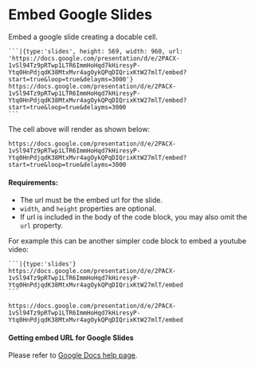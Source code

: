 # Embed Google Slides

Embed a google slide creating a docable cell. 

    ```|{type:'slides', height: 569, width: 960, url: 'https://docs.google.com/presentation/d/e/2PACX-1vSl94Tz9pRTwp1LTR6ImmHoHqd7kHiresyP-Ytq0HnPdjqdK38MtxMvr4agOykQPqDIQrixKtW27mlT/embed?start=true&loop=true&delayms=3000'}
    https://docs.google.com/presentation/d/e/2PACX-1vSl94Tz9pRTwp1LTR6ImmHoHqd7kHiresyP-Ytq0HnPdjqdK38MtxMvr4agOykQPqDIQrixKtW27mlT/embed?start=true&loop=true&delayms=3000
    ```

The cell above will render as shown below:

```|{type:'slides', height: 569, width: 960, url: 'https://docs.google.com/presentation/d/e/2PACX-1vSl94Tz9pRTwp1LTR6ImmHoHqd7kHiresyP-Ytq0HnPdjqdK38MtxMvr4agOykQPqDIQrixKtW27mlT/embed?start=true&loop=true&delayms=3000'}
https://docs.google.com/presentation/d/e/2PACX-1vSl94Tz9pRTwp1LTR6ImmHoHqd7kHiresyP-Ytq0HnPdjqdK38MtxMvr4agOykQPqDIQrixKtW27mlT/embed?start=true&loop=true&delayms=3000
```

#### Requirements: 
- The url must be the embed url for the slide.
- `width`, and `height` properties are optional.
- If url is included in the body of the code block, you may also omit the `url` property.

For example this can be another simpler code block to embed a youtube video:

    ```|{type:'slides'}
    https://docs.google.com/presentation/d/e/2PACX-1vSl94Tz9pRTwp1LTR6ImmHoHqd7kHiresyP-Ytq0HnPdjqdK38MtxMvr4agOykQPqDIQrixKtW27mlT/embed
    ```

```|{type:'slides'}
https://docs.google.com/presentation/d/e/2PACX-1vSl94Tz9pRTwp1LTR6ImmHoHqd7kHiresyP-Ytq0HnPdjqdK38MtxMvr4agOykQPqDIQrixKtW27mlT/embed
```


#### Getting embed URL for Google Slides
Please refer to [Google Docs help page](https://support.google.com/docs/answer/183965?hl=en#zippy=%2Cembed-a-document-spreadsheet-or-presentation).